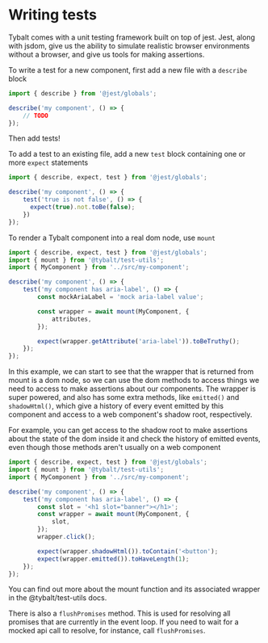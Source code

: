 # Writing tests

Tybalt comes with a unit testing framework built on top of jest. Jest, along with jsdom, give us the ability to simulate realistic browser environments without a browser, and give us tools for making assertions.

To write a test for a new component, first add a new file with a `describe` block

```js
import { describe } from '@jest/globals';

describe('my component', () => {
    // TODO
});
```

Then add tests!

To add a test to an existing file, add a new `test` block containing one or more `expect` statements

```js
import { describe, expect, test } from '@jest/globals';

describe('my component', () => {
    test('true is not false', () => {
      expect(true).not.toBe(false);
    })
});
```

To render a Tybalt component into a real dom node, use `mount`

```js
import { describe, expect, test } from '@jest/globals';
import { mount } from '@tybalt/test-utils';
import { MyComponent } from '../src/my-component';

describe('my component', () => {
    test('my component has aria-label', () => {
        const mockAriaLabel = 'mock aria-label value';

        const wrapper = await mount(MyComponent, {
            attributes,
        });

        expect(wrapper.getAttribute('aria-label')).toBeTruthy();
    });
});
```

In this example, we can start to see that the wrapper that is returned from mount is a dom node, so we can use the dom methods to access things we need to access to make assertions about our components. The wrapper is super powered, and also has some extra methods, like `emitted()` and `shadowHtml()`, which give a history of every event emitted by this component and access to a web component's shadow root, respectively. 

For example, you can get access to the shadow root to make assertions about the state of the dom inside it and check the history of emitted events, even though those methods aren't usually on a web component

```js
import { describe, expect, test } from '@jest/globals';
import { mount } from '@tybalt/test-utils';
import { MyComponent } from '../src/my-component';

describe('my component', () => {
    test('my component has aria-label', () => {
        const slot = '<h1 slot="banner"></h1>';
        const wrapper = await mount(MyComponent, {
            slot,
        });
        wrapper.click();

        expect(wrapper.shadowHtml()).toContain('<button');
        expect(wrapper.emitted()).toHaveLength(1);
    });
});
```

You can find out more about the mount function and its associated wrapper in the @tybalt/test-utils docs.

There is also a `flushPromises` method. This is used for resolving all promises that are currently in the event loop. If you need to wait for a mocked api call to resolve, for instance, call `flushPromises`.
